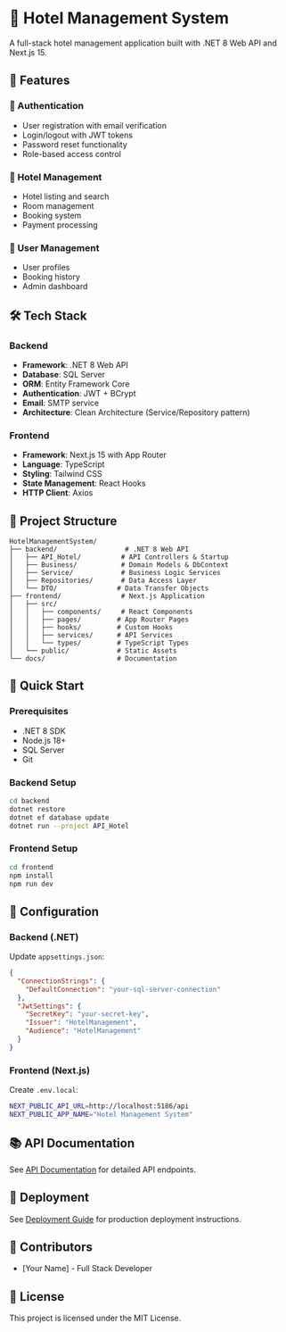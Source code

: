 # 🏨 Hotel Management System

A full-stack hotel management application built with .NET 8 Web API and Next.js 15.

## 🚀 Features

### 🔐 Authentication
- User registration with email verification
- Login/logout with JWT tokens
- Password reset functionality
- Role-based access control

### 🏨 Hotel Management
- Hotel listing and search
- Room management
- Booking system
- Payment processing

### 👥 User Management
- User profiles
- Booking history
- Admin dashboard

## 🛠️ Tech Stack

### Backend
- **Framework**: .NET 8 Web API
- **Database**: SQL Server
- **ORM**: Entity Framework Core
- **Authentication**: JWT + BCrypt
- **Email**: SMTP service
- **Architecture**: Clean Architecture (Service/Repository pattern)

### Frontend
- **Framework**: Next.js 15 with App Router
- **Language**: TypeScript
- **Styling**: Tailwind CSS
- **State Management**: React Hooks
- **HTTP Client**: Axios

## 📁 Project Structure

```
HotelManagementSystem/
├── backend/                 # .NET 8 Web API
│   ├── API_Hotel/          # API Controllers & Startup
│   ├── Business/           # Domain Models & DbContext
│   ├── Service/            # Business Logic Services
│   ├── Repositories/       # Data Access Layer
│   └── DTO/               # Data Transfer Objects
├── frontend/               # Next.js Application
│   ├── src/
│   │   ├── components/     # React Components
│   │   ├── pages/         # App Router Pages
│   │   ├── hooks/         # Custom Hooks
│   │   ├── services/      # API Services
│   │   └── types/         # TypeScript Types
│   └── public/            # Static Assets
└── docs/                  # Documentation
```

## 🚀 Quick Start

### Prerequisites
- .NET 8 SDK
- Node.js 18+
- SQL Server
- Git

### Backend Setup
```bash
cd backend
dotnet restore
dotnet ef database update
dotnet run --project API_Hotel
```

### Frontend Setup
```bash
cd frontend
npm install
npm run dev
```

## 🔧 Configuration

### Backend (.NET)
Update `appsettings.json`:
```json
{
  "ConnectionStrings": {
    "DefaultConnection": "your-sql-server-connection"
  },
  "JwtSettings": {
    "SecretKey": "your-secret-key",
    "Issuer": "HotelManagement",
    "Audience": "HotelManagement"
  }
}
```

### Frontend (Next.js)
Create `.env.local`:
```bash
NEXT_PUBLIC_API_URL=http://localhost:5186/api
NEXT_PUBLIC_APP_NAME="Hotel Management System"
```

## 📚 API Documentation

See [API Documentation](./docs/API.md) for detailed API endpoints.

## 🚀 Deployment

See [Deployment Guide](./docs/DEPLOYMENT.md) for production deployment instructions.

## 👥 Contributors

- [Your Name] - Full Stack Developer

## 📄 License

This project is licensed under the MIT License.

